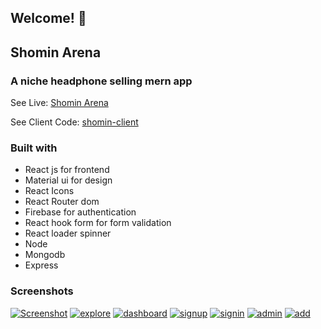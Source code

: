 ## Welcome! 👋

## Shomin Arena

### A niche headphone selling mern app

See Live: [Shomin Arena](https://shomin-arena.web.app/)

See Client Code: [shomin-client](https://github.com/mizanmahi/shomin-arena)


### Built with

-  React js for frontend
-  Material ui for design
-  React Icons
-  React Router dom
-  Firebase for authentication
-  React hook form for form validation
-  React loader spinner
-  Node
-  Mongodb
-  Express  

### Screenshots

<a href="https://ibb.co/LnVM7wN"><img src="https://i.ibb.co/NZcXBhT/main-arena.png" alt="Screenshot" border="0"></a>
<a href="https://ibb.co/rQQPr8T"><img src="https://i.ibb.co/3TTXZ6G/explore.png" alt="explore" border="0"></a>
<a href="https://ibb.co/pLSP52G"><img src="https://i.ibb.co/fxsSLMB/dashboard.png" alt="dashboard" border="0"></a>
<a href="https://ibb.co/JmjT6Hk"><img src="https://i.ibb.co/MZkHw7N/signup.png" alt="signup" border="0"></a>
<a href="https://ibb.co/dkfPk9c"><img src="https://i.ibb.co/F8h58vW/signin.png" alt="signin" border="0"></a>
<a href="https://ibb.co/kqs7wTx"><img src="https://i.ibb.co/2c19Cry/admin.png" alt="admin" border="0"></a>
<a href="https://ibb.co/f4FSMdK"><img src="https://i.ibb.co/gz97yZX/add.png" alt="add" border="0"></a>
